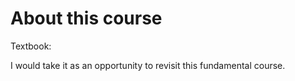 # About this course

Textbook: 

I would take it as an opportunity to revisit this fundamental course. 

